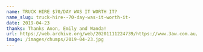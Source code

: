 ```yaml
---
name: TRUCK HIRE $70/DAY WAS IT WORTH IT?
name_slug: truck-hire--70-day-was-it-worth-it-
date: 2019-04-23
thanks: Thanks Anon, Emily and Wanda!
url: https://web.archive.org/web/20201111224739/https://www.3aw.com.au/another-truck-has-hit-the-montague-street-bridge/
image: /images/chumps/2019-04-23.jpg
---
```

